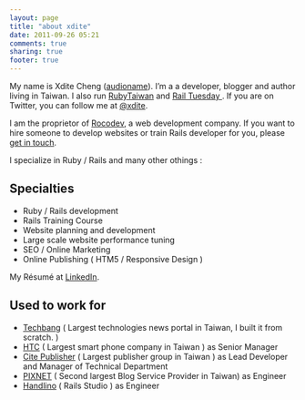 ```yaml
---
layout: page
title: "about xdite"
date: 2011-09-26 05:21
comments: true
sharing: true
footer: true
---
```



My name is Xdite Cheng (<a href="http://www.audioname.com/xdite">audioname</a>). I’m a a developer, blogger and author living in Taiwan. I also run <a href="http://ruby-taiwan.org">RubyTaiwan</a> and <a href="http://registrano.com/group/rubytaiwan">Rail Tuesday </a>.  If you are on Twitter, you can follow me at <a href="http://twitter.com/xdite">@xdite</a>.

I am the proprietor of <a href="http://rocodev.com">Rocodev</a>, a web development company. If you want to hire someone to develop websites or train Rails developer for you, please <a href="mailto:xdite@rocodev.com">get in touch</a>.

I specialize in Ruby / Rails and many other othings : 

## Specialties

* Ruby / Rails development
* Rails Training Course
* Website planning and development
* Large scale website performance tuning
* SEO / Online Marketing 
* Online Publishing ( HTM5 / Responsive Design )

My Résumé at [LinkedIn](http://www.linkedin.com/profile/view?id=47215094).

## Used to work for

* [Techbang](http://www.techbang.com.tw) ( Largest technologies news portal in Taiwan, I built it from scratch. )
* [HTC](http://htc.com) ( Largest smart phone company in Taiwan ) as Senior Manager
* [Cite Publisher](http://cmh.com.tw) ( Largest publisher group in Taiwan ) as Lead Developer and Manager of Technical Department
* [PIXNET](http://pixnet.net) ( Second largest Blog Service Provider in Taiwan) as Engineer
* [Handlino](http://handlino.com) ( Rails Studio ) as Engineer
